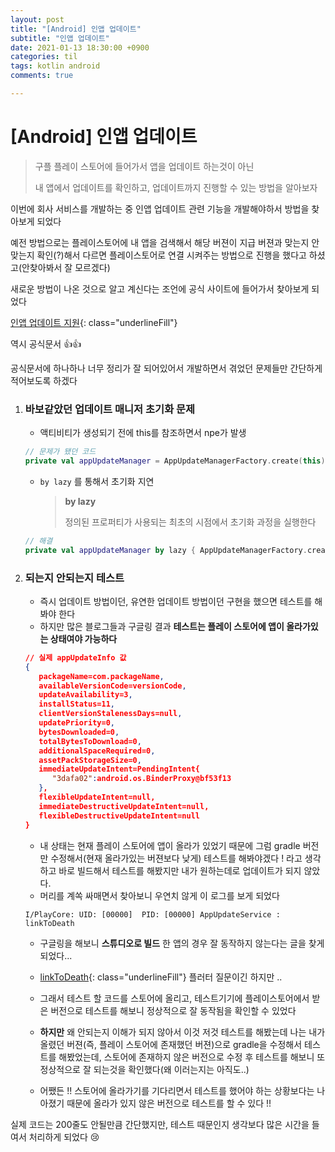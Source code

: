 ```yaml
---
layout: post
title: "[Android] 인앱 업데이트"
subtitle: "인앱 업데이트"
date: 2021-01-13 18:30:00 +0900
categories: til
tags: kotlin android
comments: true

---
```




# [Android] 인앱 업데이트



> 구플 플레이 스토어에 들어가서 앱을 업데이트 하는것이 아닌 
>
> 내 앱에서 업데이트를 확인하고, 업데이트까지 진행할 수 있는 방법을 알아보자



이번에 회사 서비스를 개발하는 중 인앱 업데이트 관련 기능을 개발해야하서 방법을 찾아보게 되었다

예전 방법으로는 플레이스토어에 내 앱을 검색해서 해당 버젼이 지급 버젼과 맞는지 안맞는지 확인(?)해서 다르면 플레이스토어로 연결 시켜주는 방법으로 진행을 했다고 하셨고(안찾아봐서 잘 모르겠다)

새로운 방법이 나온 것으로 알고 계신다는 조언에 공식 사이트에 들어가서 찾아보게 되었다



[인앱 업데이트 지원](https://developer.android.com/guide/playcore/in-app-updates?hl=ko){: class="underlineFill"}



역시 공식문서 :thumbsup::thumbsup:



공식문서에 하나하나 너무 정리가 잘 되어있어서 개발하면서 겪었던 문제들만 간단하게 적어보도록 하겠다



1. ### 바보같았던 업데이트 매니저 초기화 문제

   - 액티비티가 생성되기 전에 this를 참조하면서 npe가 발생

   ```kotlin
   // 문제가 됐던 코드
   private val appUpdateManager = AppUpdateManagerFactory.create(this)
   ```

   - `by lazy` 를 통해서 초기화 지연

     > **by lazy**
     >
     > 정의된 프로퍼티가 사용되는 최초의 시점에서 초기화 과정을 실행한다

   ```kotlin
   // 해결
   private val appUpdateManager by lazy { AppUpdateManagerFactory.create(this) }
   ```



2. ### 되는지 안되는지 테스트

   - 즉시 업데이트 방법이던, 유연한 업데이트 방법이던 구현을 했으면 테스트를 해봐야 한다
   - 하지만 많은 블로그들과 구글링 결과 **테스트는 플레이 스토어에 앱이 올라가있는 상태여야 가능하다** 

   ```json
   // 실제 appUpdateInfo 값
   {
      packageName=com.packageName,
      availableVersionCode=versionCode,
      updateAvailability=3,
      installStatus=11,
      clientVersionStalenessDays=null,
      updatePriority=0,
      bytesDownloaded=0,
      totalBytesToDownload=0,
      additionalSpaceRequired=0,
      assetPackStorageSize=0,
      immediateUpdateIntent=PendingIntent{
         "3dafa02":android.os.BinderProxy@bf53f13
      },
      flexibleUpdateIntent=null,
      immediateDestructiveUpdateIntent=null,
      flexibleDestructiveUpdateIntent=null
   }
   ```

   - 내 상태는 현재 플레이 스토어에 앱이 올라가 있었기 때문에 그럼 gradle 버전만 수정해서(현재 올라가있는 버젼보다 낮게) 테스트를 해봐야겠다 ! 라고 생각하고 바로 빌드해서 테스트를 해봤지만 내가 원하는데로 업데이트가 되지 않았다.
   - 머리를 계쏙 싸매면서 찾아보니 우연치 않게 이 로그를 보게 되었다

   ```
   I/PlayCore: UID: [00000]  PID: [00000] AppUpdateService : linkToDeath
   ```

   - 구글링을 해보니 **스튜디오로 빌드** 한 앱의 경우 잘 동작하지 않는다는 글을 찾게되었다...
   - [linkToDeath](https://stackoverflow.com/questions/63956696/flutter-appupdateservice-linktodeath){: class="underlineFill"} 플러터 질문이긴 하지만 ..
   - 그래서 테스트 할 코드를 스토어에 올리고, 테스트기기에 플레이스토어에서 받은 버전으로 테스트를 해보니 정상적으로 잘 동작됨을 확인할 수 있었다
   - **하지만** 왜 안되는지 이해가 되지 않아서 이것 저것 테스트를 해봤는데 나는 내가 올렸던 버젼(즉, 플레이 스토어에 존재했던 버젼)으로 gradle을 수정해서 테스트를 해봤었는데, 스토어에 존재하지 않은 버전으로 수정 후 테스트를 해보니 또 정상적으로 잘 되는것을 확인했다(왜 이러는지는 아직도..)

   - 어쨌든 !! 스토어에 올라가기를 기다리면서 테스트를 했어야 하는 상황보다는 나아졌기 때문에 올라가 있지 않은 버전으로 테스트를 할 수 있다 !!





실제 코드는 200줄도 안될만큼 간단했지만, 테스트 때문인지 생각보다 많은 시간을 들여서 처리하게 되었다 :cry:























